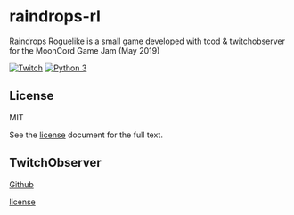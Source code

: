 # raindrops-rl

Raindrops Roguelike is a small game developed with tcod & twitchobserver for the MoonCord Game Jam (May 2019)

[![Twitch](https://img.shields.io/badge/twitch-rainyy-red.svg?colorB=4b367c)](https://www.twitch.tv/rainyy) [![Python 3](https://img.shields.io/badge/python-3-blue.svg)](https://www.python.org/)


## License

MIT

See the [license](./LICENSE) document for the full text.


## TwitchObserver

[Github](https://github.com/JoshuaSkelly/twitch-observer)

[license](https://github.com/joshuaskelly/twitch-observer/blob/master/LICENSE) 
